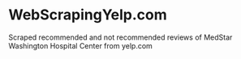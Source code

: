 # WebScrapingYelp.com

Scraped recommended and not recommended reviews of MedStar Washington Hospital Center from yelp.com
